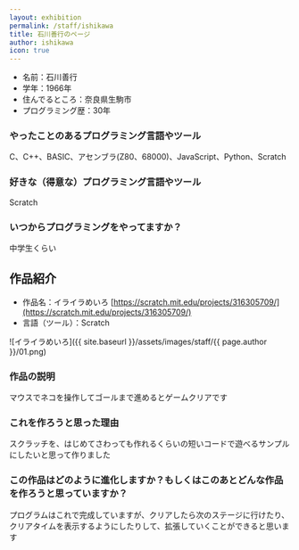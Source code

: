```yaml
---
layout: exhibition
permalink: /staff/ishikawa
title: 石川善行のページ
author: ishikawa
icon: true
---
```

- 名前：石川善行
- 学年：1966年
- 住んでるところ：奈良県生駒市
- プログラミング歴：30年

### やったことのあるプログラミング言語やツール

C、C++、BASIC、アセンブラ(Z80、68000)、JavaScript、Python、Scratch

### 好きな（得意な）プログラミング言語やツール

Scratch

### いつからプログラミングをやってますか？

中学生くらい

## 作品紹介

- 作品名：イライラめいろ [https://scratch.mit.edu/projects/316305709/](https://scratch.mit.edu/projects/316305709/)
- 言語（ツール）：Scratch

![イライラめいろ]({{ site.baseurl }}/assets/images/staff/{{ page.author }}/01.png)

### 作品の説明

マウスでネコを操作してゴールまで進めるとゲームクリアです

### これを作ろうと思った理由

スクラッチを、はじめてさわっても作れるくらいの短いコードで遊べるサンプルにしたいと思って作りました

### この作品はどのように進化しますか？もしくはこのあとどんな作品を作ろうと思っていますか？

プログラムはこれで完成していますが、クリアしたら次のステージに行けたり、クリアタイムを表示するようにしたりして、拡張していくことができると思います
